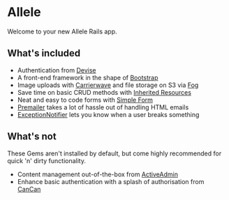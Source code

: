 # Allele

Welcome to your new Allele Rails app.

## What's included

- Authentication from [Devise](https://github.com/plataformatec/devise)
- A front-end framework in the shape of [Bootstrap](http://twitter.github.io/bootstrap/)
- Image uploads with [Carrierwave](https://github.com/carrierwaveuploader/carrierwave) and file storage on S3 via [Fog](https://github.com/fog/fog)
- Save time on basic CRUD methods with [Inherited Resources](https://github.com/josevalim/inherited_resources)
- Neat and easy to code forms with [Simple Form](https://github.com/plataformatec/simple_form)
- [Premailer](https://github.com/fphilipe/premailer-rails) takes a lot of hassle out of handling HTML emails
- [ExceptionNotifier](https://github.com/rails/exception_notification) lets you know when a user breaks something

## What's not

These Gems aren't installed by default, but come highly recommended for quick 'n' dirty functionality.

- Content management out-of-the-box from [ActiveAdmin](http://activeadmin.info/)
- Enhance basic authentication with a splash of authorisation from [CanCan](https://github.com/ryanb/cancan)